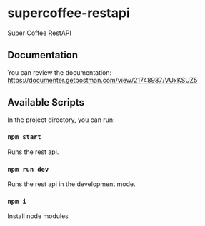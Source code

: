 # supercoffee-restapi
Super Coffee RestAPI

## Documentation

You can review the documentation: https://documenter.getpostman.com/view/21748987/VUxKSUZ5

## Available Scripts

In the project directory, you can run:

### `npm start`

Runs the rest api.

### `npm run dev`

Runs the rest api in the development mode.

### `npm i`
Install node modules
